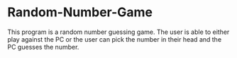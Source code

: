 # Random-Number-Game
This program is a random number guessing game. The user is able to either play against  the PC or the user can pick the number in their head and the PC guesses the number.
